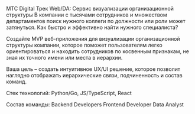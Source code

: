 МТС Digital
Трек Web/DA: Сервис визуализации организационной структуры
В компании с тысячами сотрудников и множеством департаментов поиск нужного коллеги по должности или роли может затянуться. Как быстро и эффективно найти нужного специалиста?

Создайте MVP веб-приложения для визуализации организационной структуры компании, которое поможет пользователям легко ориентироваться и находить сотрудников по косвенным признакам, не зная их точного имени или места в иерархии.

Ваша цель – создать интуитивное UX/UI решение, которое позволит наглядно отображать иерархические связи, подчиненность и состав команд.

Стек технологий:
Python/Go, JS/TypeScript, React

Состав команды:
Backend Developers
Frontend Developer
Data Analyst
